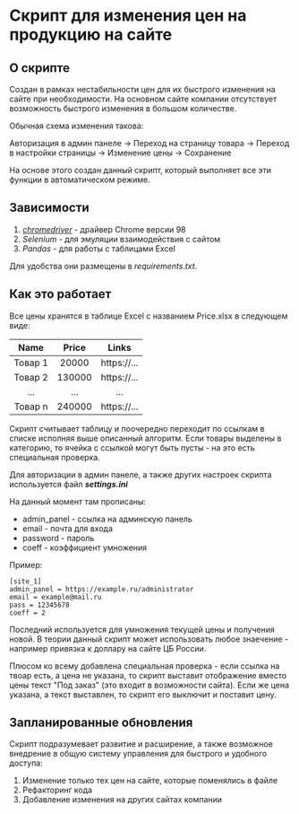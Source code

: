 # Скрипт для изменения цен на продукцию на сайте

## О скрипте

Создан в рамках нестабильности цен для их быстрого изменения на сайте при необходимости.
На основном сайте компании отсутствует возможность быстрого изменения в большом количестве. 

Обычная схема изменения такова:

Авторизация в админ панеле -> Переход на страницу товара -> Переход в настройки страницы -> Изменение цены -> Сохранение

На основе этого создан данный скрипт, который выполняет все эти функции в автоматическом режиме.

## Зависимости

1. *[chromedriver](https://chromedriver.storage.googleapis.com/index.html?path=98.0.4758.102/)* - драйвер Chrome версии 98
2. *Selenium* - для эмуляции взаимодействия с сайтом
3. *Pandas* - для работы с таблицами Excel

Для удобства они размещены в *requirements.txt*.

## Как это работает

Все цены хранятся в таблице Excel с названием Price.xlsx в следующем виде:

| Name    | Price  | Links       |
|:-------:|:------:|:-----------:|
| Товар 1 | 20000  | https://... |
| Товар 2 | 130000 | https://... |
| ... | ... | ... |
| Товар n | 240000 | https://... |

Скрипт считывает таблицу и поочередно переходит по ссылкам в списке исполняя выше описанный алгоритм. Если товары 
выделены в категорию, то ячейка с ссылкой могут быть пусты - на это есть специальная проверка.

Для авторизации в админ панеле, а также других настроек скрипта используется файл ***settings.ini***

На данный момент там прописаны:
* admin_panel - ссылка на админскую панель
* email - почта для входа
* password - пароль
* coeff - коэффициент умножения

Пример:
```
[site_1]
admin_panel = https://example.ru/administrator
email = example@mail.ru
pass = 12345678
coeff = 2
```

Последний используется для умножения текущей цены и получения новой. В теории данный скрипт может 
использовать любое знаечение - например привязка к доллару на сайте ЦБ России.

Плюсом ко всему добавлена специальная проверка - если ссылка на твоар есть, а цена не указана, то скрипт выставит
отображение вместо цены текст "Под заказ" (это входит в возможности сайта). Если же цена указана, а текст выставлен, 
то скрипт его выключит и поставит цену.


## Запланированные обновления

Скрипт подразумевает развитие и расширение, а также возможное внедрение в общую систему управления для быстрого и
удобного доступа:
1. Изменение только тех цен на сайте, которые поменялись в файле
2. Рефакторинг кода
3. Добавление изменения на других сайтах компании